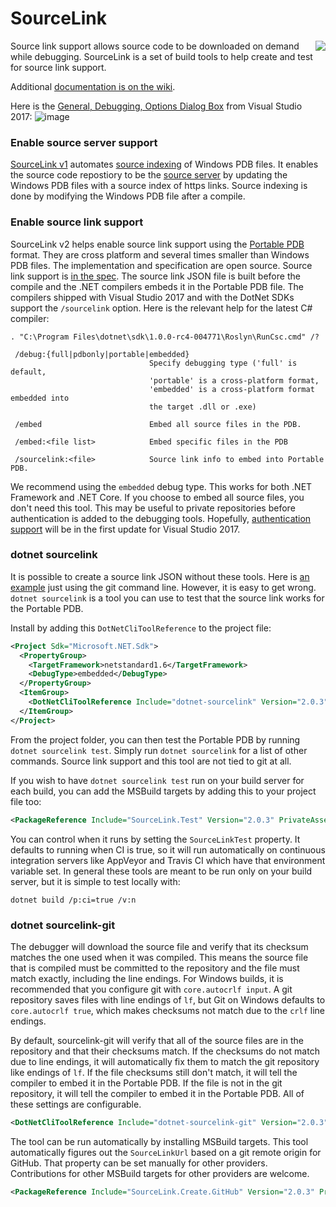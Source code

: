 
# SourceLink
<img src="https://ctaggart.github.io/SourceLink/SourceLink128.jpg" align="right">
Source link support allows source code to be downloaded on demand while debugging. SourceLink is a set of build tools to help create and test for source link support.

Additional [documentation is on the wiki](https://github.com/ctaggart/SourceLink/wiki).

Here is the [General, Debugging, Options Dialog Box](https://docs.microsoft.com/en-us/visualstudio/debugger/general-debugging-options-dialog-box) from Visual Studio 2017:
![image](https://cloud.githubusercontent.com/assets/80104/23337630/001cedb6-fbba-11e6-9c44-68f4c826470c.png)

### Enable source server support
[SourceLink v1](https://github.com/ctaggart/SourceLink/wiki/SourceLink-v1) automates [source indexing](http://msdn.microsoft.com/en-us/library/windows/hardware/ff556898.aspx) of Windows PDB files. It enables the source code repostiory to be the [source server](http://msdn.microsoft.com/en-us/library/windows/desktop/ms680641.aspx) by updating the Windows PDB files with a source index of https links. Source indexing is done by modifying the Windows PDB file after a compile.

### Enable source link support
SourceLink v2 helps enable source link support using the [Portable PDB](https://github.com/dotnet/core/blob/master/Documentation/diagnostics/portable_pdb.md) format. They are cross platform and several times smaller than Windows PDB files. The implementation and specification are open source. Source link support is [in the spec](https://github.com/dotnet/corefx/blob/master/src/System.Reflection.Metadata/specs/PortablePdb-Metadata.md#SourceLink). The source link JSON file is built before the compile and the .NET compilers embeds it in the Portable PDB file. The compilers shipped with Visual Studio 2017 and with the DotNet SDKs support the `/sourcelink` option. Here is the relevant help for the latest C# compiler:
```
. "C:\Program Files\dotnet\sdk\1.0.0-rc4-004771\Roslyn\RunCsc.cmd" /?

 /debug:{full|pdbonly|portable|embedded}
                               Specify debugging type ('full' is default,
                               'portable' is a cross-platform format,
                               'embedded' is a cross-platform format embedded into
                               the target .dll or .exe)
                               
 /embed                        Embed all source files in the PDB.
 
 /embed:<file list>            Embed specific files in the PDB
 
 /sourcelink:<file>            Source link info to embed into Portable PDB.
```
We recommend using the `embedded` debug type. This works for both .NET Framework and .NET Core. If you choose to embed all source files, you don't need this tool. This may be useful to private repositories before authentication is added to the debugging tools. Hopefully, [authentication support](https://github.com/dotnet/roslyn/issues/12759#issuecomment-282793617) will be in the first update for Visual Studio 2017. 

### dotnet sourcelink

It is possible to create a source link JSON without these tools. Here is [an example](https://github.com/ctaggart/sourcelink-test/blob/18a795d827a4b9913d4d0e1f0e6ac533ab508670/src/ClassLibrary1/ClassLibrary1.csproj) just using the git command line. However, it is easy to get wrong. `dotnet sourcelink` is a tool you can use to test that the source link works for the Portable PDB.

Install by adding this `DotNetCliToolReference` to the project file:
``` xml
<Project Sdk="Microsoft.NET.Sdk">
  <PropertyGroup>
    <TargetFramework>netstandard1.6</TargetFramework>
    <DebugType>embedded</DebugType>
  </PropertyGroup>
  <ItemGroup>
    <DotNetCliToolReference Include="dotnet-sourcelink" Version="2.0.3" />
  </ItemGroup>
</Project>
```

From the project folder, you can then test the Portable PDB by running `dotnet sourcelink test`. Simply run `dotnet sourcelink` for a list of other commands. Source link support and this tool are not tied to git at all.

If you wish to have `dotnet sourcelink test` run on your build server for each build, you can add the MSBuild targets by adding this to your project file too:
``` xml
<PackageReference Include="SourceLink.Test" Version="2.0.3" PrivateAssets="all" />
```
You can control when it runs by setting the `SourceLinkTest` property. It defaults to running when CI is true, so it will run automatically on continuous integration servers like AppVeyor and Travis CI which have that environment variable set. In general these tools are meant to be run only on your build server, but it is simple to test locally with:
```
dotnet build /p:ci=true /v:n
```

### dotnet sourcelink-git

The debugger will download the source file and verify that its checksum matches the one used when it was compiled. This means the source file that is compiled must be committed to the repository and the file must match exactly, including the line endings. For Windows builds, it is recommended that you configure git with `core.autocrlf input`. A git repository saves files with line endings of `lf`, but Git on Windows defaults to `core.autocrlf true`, which makes checksums not match due to the `crlf` line endings.

By default, sourcelink-git will verify that all of the source files are in the repository and that their checksums match. If the checksums do not match due to line endings, it will automatically fix them to match the git repository like endings of `lf`. If the file checksums still don't match, it will tell the compiler to embed it in the Portable PDB. If the file is not in the git repository, it will tell the compiler to embed it in the Portable PDB. All of these settings are configurable.

``` xml
<DotNetCliToolReference Include="dotnet-sourcelink-git" Version="2.0.3" />
```

The tool can be run automatically by installing MSBuild targets. This tool automatically figures out the `SourceLinkUrl` based on a git remote origin for GitHub. That property can be set manually for other providers. Contributions for other MSBuild targets for other providers are welcome.

``` xml
<PackageReference Include="SourceLink.Create.GitHub" Version="2.0.3" PrivateAssets="all" />
```
